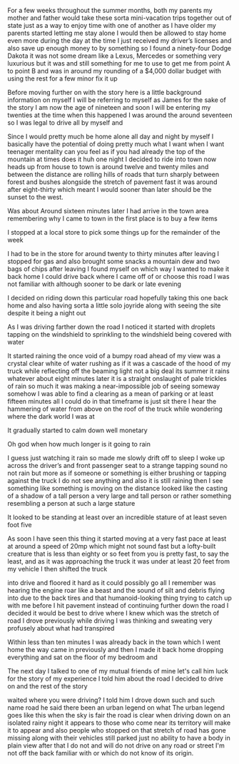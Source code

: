 For  a few weeks throughout the summer  months, both my parents   my mother and father would take  these sorta mini-vacation trips   together out of state  just as a way  to enjoy time with  one of another as I have  older my parents started letting me stay alone   I would  then be allowed to stay home  even more during the day     at the  time I just received my driver’s licenses and also save up enough money to by something so I found a ninety-four Dodge Dakota it was not some dream  like  a Lexus, Mercedes or something very luxurious but it was and still something for me to use  to get me from point A to point B and was in around my rounding of a $4,000 dollar budget with using the rest for a few minor fix it up 

Before moving further on with the story here is a little background  information on myself   I will be referring to myself as James  for the sake of the story  I am now  the age of nineteen  and soon I will  be entering my  twenties   at the time when this happened I was around the around seventeen so I was legal to drive all by myself and 

Since  I   would pretty much be home alone all day and night by myself I basically have the potential of doing pretty much what I want when I want teenager mentality can you feel as if you had already the top of the mountain at times does it huh one night I decided to ride into town now heads up from house to town is around twelve and twenty miles and between the distance are rolling hills of roads that turn sharply between forest and bushes alongside the stretch of pavement fast it was around after eight-thirty which meant I would sooner than later should be the sunset to the west.

Was about Around sixteen  minutes later I had arrive in the  town area remembering why I came to   town in the first place is to buy a few items 

I stopped  at a local store to pick some things up for the remainder  of the week 

I had to be in the store  for around twenty  to thirty  minutes after leaving I stopped for gas and  also brought some snacks a mountain dew and two bags of chips after leaving I found myself on which way I wanted to make it back home I could drive back where I came off of or choose this road I was not familiar with although  sooner to be dark or late evening 

I decided on  riding  down this  particular road  hopefully taking this  one back home  and  also having sorta  a little solo  joyride along with seeing the site despite it being a night out 

As I was  driving farther down the road  I  noticed it started  with droplets  tapping on the windshield to  sprinkling  to the windshield being covered with water 

It started raining the  once void of a bumpy  road ahead of my view  was a crystal clear white of water rushing as if  it was a cascade of the hood of my truck while reflecting off the beaming light not a big deal its summer it rains whatever about eight minutes later it is a straight onslaught of pale trickles of rain so much it was making a near-impossible job of seeing someway somehow I was able to find a clearing as a mean of parking or at least fifteen minutes all I could do in that timeframe is just sit there I hear the hammering of water from above on the roof of the truck while wondering where the  dark world I was at 

It gradually started to calm  down well monetary 

Oh god when how much  longer is it going to rain 

I guess just watching it rain  so made me slowly  drift off to sleep I woke up across the driver’s and front passenger seat to a strange tapping sound no not rain but more as if someone or something is either brushing  or tapping against the truck  I  do not see anything and also it is still  raining    then I  see something like something  is moving on the distance  looked like  the casting of a shadow of a  tall person a very large and tall person or rather something resembling a person at such a large stature 

It looked to be standing at least over an incredible  stature of   at least seven foot five 

As soon I have seen this thing it started moving at a very fast pace at least at around a speed of 20mp which might not sound fast but a lofty-built creature that is less than eighty or so feet from you is pretty fast, to say the least, and as it was  approaching the truck it was  under  at least 20 feet from my vehicle  I then  shifted   the  truck 

into drive and floored it  hard as it  could possibly go  all I remember was hearing the engine roar like a beast and the sound of  silt and debris flying  into due to the back tires and that humanoid-looking thing trying to catch up with me before I hit pavement instead of continuing further down the road I decided it would be best to drive where I knew which was the stretch of road I drove previously while driving I was thinking  and sweating very profusely about what  had transpired 

Within less than ten minutes I was already back in the town  which I went home the way came in previously and then I made it back home dropping everything and sat on the floor of my bedroom and 

The next day I talked to one of my mutual friends of mine let's call him luck for the story of my experience  I told him about the road I decided to drive on and the rest of the story

waited where you were driving? I told him I drove down such and such name road he said there been an urban legend on what The urban legend goes like this when the sky is fair the road is clear when driving down on an isolated rainy night it appears to those who come near its territory will make it to appear and also people who stopped on that stretch of road has gone missing along with their vehicles still parked just no ability to have a body in plain view after that I do not and will do not drive on any road or street I'm not off the back familiar with or which do not know of its origin.